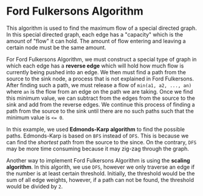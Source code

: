 # Ford Fulkersons Algorithm
This algorithm is used to find the maximum flow of a special directed graph. In this special directed graph, each edge has a "capacity" which is the amount of "flow" it can hold. The amount of flow entering and leaving a certain node must be the same amount.

For Ford Fulkersons Algorithm, we must construct a special type of graph in which each edge has a **reverse edge** which will hold how much flow is currently being pushed into an edge. We then must find a path from the source to the sink node, a process that is not explained in Ford Fulkersons. After finding such a path, we must release a flow of `min(a1, a2, ..., an)` where `an` is the flow from an edge on the path we are taking. Once we find this minimum value, we can subtract from the edges from the source to the sink and add from the reverse edges. We continue this process of finding a path from the source to the sink until there are no such paths such that the minimum value is `<= 0`.

In this example, we used **Edmonds-Karp algorithm** to find the possible paths. Edmonds-Karp is based on `BFS` instead of `DFS`. This is because we can find the *shortest* path from the source to the since. On the contrary, `DFS` may be more time consuming because it may zig-zag through the graph.

Another way to implement Ford Fulkersons Algorithm is using the **scaling algorithm**. In this algorith, we use `DFS`, however we only traverse an edge if the number is at least certain threshold. Initially, the threshold would be the sum of all edge weights, however, if a path can not be found, the threshold would be divided by `2`.